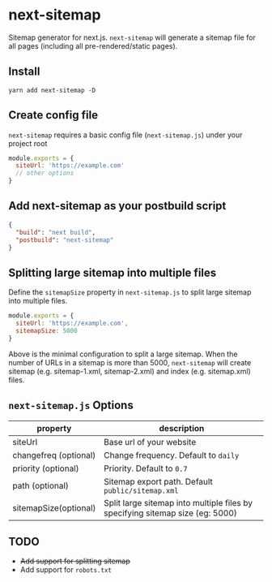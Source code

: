 # next-sitemap

Sitemap generator for next.js. `next-sitemap` will generate a sitemap file for all pages (including all pre-rendered/static pages).

## Install

```shell
yarn add next-sitemap -D
```

## Create config file

`next-sitemap` requires a basic config file (`next-sitemap.js`) under your project root

```js
module.exports = {
  siteUrl: 'https://example.com'
  // other options
}
```

## Add next-sitemap as your postbuild script

```json
{
  "build": "next build",
  "postbuild": "next-sitemap"
}
```

## Splitting large sitemap into multiple files

Define the `sitemapSize` property in `next-sitemap.js` to split large sitemap into multiple files.

```js
module.exports = {
  siteUrl: 'https://example.com',
  sitemapSize: 5000
}
```

Above is the minimal configuration to split a large sitemap. When the number of URLs in a sitemap is more than 5000, `next-sitemap` will create sitemap (e.g. sitemap-1.xml, sitemap-2.xml) and index (e.g. sitemap.xml) files.

## `next-sitemap.js` Options

| property              | description                                                                   |
| --------------------- | ----------------------------------------------------------------------------- |
| siteUrl               | Base url of your website                                                      |
| changefreq (optional) | Change frequency. Default to `daily`                                          |
| priority (optional)   | Priority. Default to `0.7`                                                    |
| path (optional)       | Sitemap export path. Default `public/sitemap.xml`                             |
| sitemapSize(optional) | Split large sitemap into multiple files by specifying sitemap size (eg: 5000) |

## TODO

- <s>Add support for splitting sitemap</s>
- Add support for `robots.txt`
